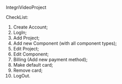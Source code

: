 IntegriVideoProject

CheckList:
1. Create Account;
2. LogIn;
3. Add Project;
4. Add new Component (with all component types);
5. Edit Project;
6. Edit Component;
7. Billing (Add new payment method);
8. Make default card;
9. Remove card;
10. LogOut.